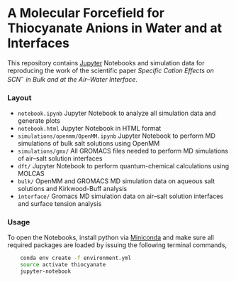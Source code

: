 # A Molecular Forcefield for Thiocyanate Anions in Water and at Interfaces

This repository contains [Jupyter](http://jupyter.org) Notebooks and simulation data for reproducing the work of the scientific paper *Specific Cation Effects on SCN$^-$ in Bulk and at the Air–Water Interface*.

### Layout

- `notebook.ipynb` Jupyter Notebook to analyze all simulation data and generate plots
- `notebook.html` Jupyter Notebook in HTML format 
- `simulations/openmm/OpenMM.ipynb` Jupyter Notebook to perform MD simulations of bulk salt solutions using OpenMM
- `simulations/gmx/` All GROMACS files needed to perform MD simulations of air–salt solution interfaces  
- `dft/` Jupyter Notebook to perform quantum-chemical calculations using MOLCAS
- `bulk/` OpenMM and GROMACS MD simulation data on aqueous salt solutions and Kirkwood-Buff analysis
- `interface/` Gromacs MD simulation data on air–salt solution interfaces and surface tension analysis

### Usage

To open the Notebooks, install python via [Miniconda](https://conda.io/miniconda.html) and make sure all required packages are loaded
by issuing the following terminal commands,

```bash
    conda env create -f environment.yml
    source activate thiocyanate
    jupyter-notebook
```
